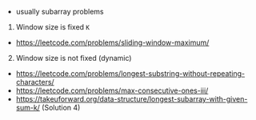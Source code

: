 - usually subarray problems

1. Window size is fixed `K`
  - https://leetcode.com/problems/sliding-window-maximum/
  
2. Window size is not fixed (dynamic)
  - https://leetcode.com/problems/longest-substring-without-repeating-characters/
  - https://leetcode.com/problems/max-consecutive-ones-iii/
  - https://takeuforward.org/data-structure/longest-subarray-with-given-sum-k/ (Solution 4)
